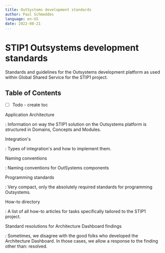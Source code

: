 ```yaml
---
title: OutSystems development standards
author: Paul Schmeddes
language: en-US
date: 2022-08-21
...
```


# STIP1 Outsystems development standards

Standards and guidelines for the Outsystems development platform as used within Global Shared Service for the STIP1 project.

## Table of Contents

- [ ] Todo - create toc

Application Architecture

: Information on way the STIP1 solution on the Outsystems platform is structured in Domains, Concepts and Modules.

Integration's

: Types of integration's and how to implement them.

Naming conventions

: Naming conventions for OutSystems components

Programming standards

: Very compact, only the absolutely required standards for programming
Outsystems.

How-to directory

: A list of all how-to articles for tasks specifically tailored to the
STIP1 project.

Standard resolutions for Architecture Dashboard findings

: Sometimes, we disagree with the good folks who developed the
Architecture Dashboard. In those cases, we allow a response to the
finding other than: resolved.
